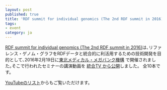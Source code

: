 ```yaml
---
layout: post
published: true
title: 'RDF summit for individual genomics (The 2nd RDF summit in 2016) の講演動画を公開しました。'
tags:
- event
category: ja
---
```

[RDF summit for individual genomics (The 2nd RDF summit in 2016)](https://github.com/dbcls/rdfsummit2)は､リファレンス・ゲノム・グラフをRDFデータと統合的に利活用するための技術開発を目的として､2016年2月19日に[東北メディカル・メガバンク機構](http://www.megabank.tohoku.ac.jp/) で開催されました｡そこで行われたセミナーの講演動画を [統合TV から公開](http://togotv.dbcls.jp/ja/?search=RDF%20summit%20for%20individual%20genomics)しました。 全10本です。

 

[YouTubeのリスト](https://www.youtube.com/playlist?list=PL0uaKHgcG00Z9_s2OR1NI8bdrEejQq43a)からもご覧いただけます。